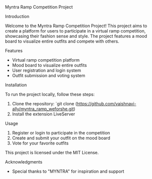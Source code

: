 Myntra Ramp Competition Project

Introduction

Welcome to the Myntra Ramp Competition Project! This project aims to create a platform for users to participate in a virtual ramp competition, showcasing their fashion sense and style. The project features a mood board to visualize entire outfits and compete with others.

Features

- Virtual ramp competition platform
- Mood board to visualize entire outfits
- User registration and login system
- Outfit submission and voting system


Installation

To run the project locally, follow these steps:

1. Clone the repository: `git clone (https://github.com/vaishnavi-ally/myntra_ramp_weforshe.git)
2. Install the extension LiveServer
   


Usage

1. Register or login to participate in the competition
2. Create and submit your outfit on the mood board
3. Vote for your favorite outfits




This project is licensed under the MIT License.

Acknowledgments

- Special thanks to "MYNTRA" for inspiration and support

